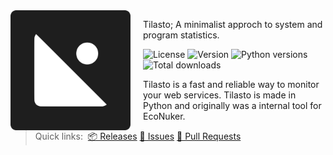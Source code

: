 <img src="/content/Tilasto.svg" align="left" width="192px" height="192px"/>
<img align="left" width="0" height="192px" hspace="10"/>

Tilasto; A minimalist approch to system and program statistics.

<!-- Badges -->
![License](https://img.shields.io/github/license/notaussie/tilasto?style=for-the-badge&logoColor=%231E1E1E&labelColor=%231E1E1E&color=%23FFFFFF)
![Version](https://img.shields.io/badge/dynamic/json?url=https%3A%2F%2Fraw.githubusercontent.com%2FNotAussie%2FTilasto%2Fmain%2Fcontent%2Fbadge-data.json&query=%24.version&style=for-the-badge&label=version&labelColor=%231E1E1E&color=%23FFFFFF)
![Python versions](https://img.shields.io/badge/dynamic/json?url=https%3A%2F%2Fraw.githubusercontent.com%2FNotAussie%2FTilasto%2Fmain%2Fcontent%2Fbadge-data.json&query=%24.python_versions&style=for-the-badge&label=python%20versions&labelColor=%231E1E1E&color=%23FFFFFF)
![Total downloads](https://img.shields.io/github/downloads/notaussie/tilasto/total?style=for-the-badge&logoColor=%23FFFFFF&label=total%20downloads&labelColor=%231E1E1E&color=%23FFFFFF)

Tilasto is a fast and reliable way to monitor your web services. Tilasto is made in Python and originally was a internal tool for EcoNuker.

<!-- Quick links -->
> Quick links:&nbsp;
> <a href="https://github.com/NotAussie/Tilasto/releases">📦 Releases</a>
> <a href="https://github.com/NotAussie/Tilasto/issues">📍 Issues</a>
> <a href="https://github.com/NotAussie/Tilasto/pulls">🚚 Pull Requests</a>

<br>
